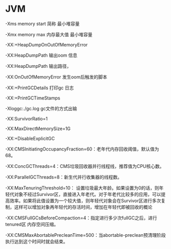 # JVM 

-Xms memory start 简称  最小堆容量

-Xmx memory max 内存最大值  最小堆容量

-XX:+HeapDumpOnOutOfMemoryError

-XX:HeapDumpPath 输出oom 信息

-XX:HeapDumpPath 输出路径，

-XX:OnOutOfMemoryError 发生oom后触发的脚本

-XX:+PrintGCDetails 打印gc 日志

-XX:+PrintGCTimeStamps 

-Xloggc:./gc.log gc文件的方式出输

-XX:SurvivorRatio=1

-XX:MaxDirectMemorySize=1G

-XX:+DisableExplicitGC

-XX:CMSInitiatingOccupancyFraction=60：老年代内存回收阈值，默认值为68。

-XX:ConcGCThreads=4：CMS垃圾回收器并行线程线，推荐值为CPU核心数。

-XX:ParallelGCThreads=8：新生代并行收集器的线程数。

-XX:MaxTenuringThreshold=10： 设置垃圾最大年龄。如果设置为0的话，则年轻代对象不经过Survivor区，直接进入年老代。对于年老代比较多的应用，可以提高效率。如果将此值设置为一个较大值，则年轻代对象会在Survivor区进行多次复制，这样可以增加对象再年轻代的存活时间，增加在年轻代即被回收的概论

-XX:CMSFullGCsBeforeCompaction=4：指定进行多少次fullGC之后，进行tenured区 内存空间压缩。

-XX:CMSMaxAbortablePrecleanTime=500：当abortable-preclean预清理阶段执行达到这个时间时就会结束。